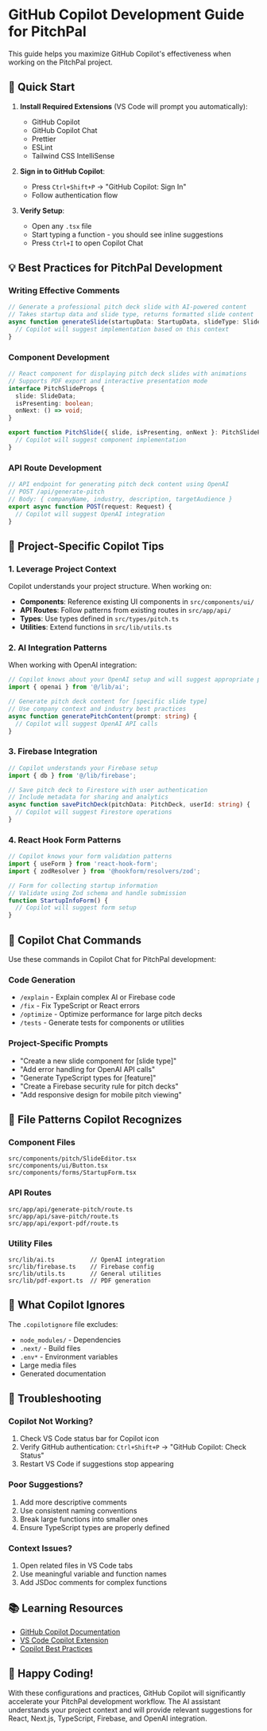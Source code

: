 # GitHub Copilot Development Guide for PitchPal

This guide helps you maximize GitHub Copilot's effectiveness when working on the PitchPal project.

## 🚀 Quick Start

1. **Install Required Extensions** (VS Code will prompt you automatically):
   - GitHub Copilot
   - GitHub Copilot Chat
   - Prettier
   - ESLint
   - Tailwind CSS IntelliSense

2. **Sign in to GitHub Copilot**:
   - Press `Ctrl+Shift+P` → "GitHub Copilot: Sign In"
   - Follow authentication flow

3. **Verify Setup**:
   - Open any `.tsx` file
   - Start typing a function - you should see inline suggestions
   - Press `Ctrl+I` to open Copilot Chat

## 💡 Best Practices for PitchPal Development

### Writing Effective Comments

```typescript
// Generate a professional pitch deck slide with AI-powered content
// Takes startup data and slide type, returns formatted slide content
async function generateSlide(startupData: StartupData, slideType: SlideType) {
  // Copilot will suggest implementation based on this context
}
```

### Component Development

```typescript
// React component for displaying pitch deck slides with animations
// Supports PDF export and interactive presentation mode
interface PitchSlideProps {
  slide: SlideData;
  isPresenting: boolean;
  onNext: () => void;
}

export function PitchSlide({ slide, isPresenting, onNext }: PitchSlideProps) {
  // Copilot will suggest component implementation
}
```

### API Route Development

```typescript
// API endpoint for generating pitch deck content using OpenAI
// POST /api/generate-pitch
// Body: { companyName, industry, description, targetAudience }
export async function POST(request: Request) {
  // Copilot will suggest OpenAI integration
}
```

## 🎯 Project-Specific Copilot Tips

### 1. Leverage Project Context

Copilot understands your project structure. When working on:

- **Components**: Reference existing UI components in `src/components/ui/`
- **API Routes**: Follow patterns from existing routes in `src/app/api/`
- **Types**: Use types defined in `src/types/pitch.ts`
- **Utilities**: Extend functions in `src/lib/utils.ts`

### 2. AI Integration Patterns

When working with OpenAI integration:

```typescript
// Copilot knows about your OpenAI setup and will suggest appropriate patterns
import { openai } from '@/lib/ai';

// Generate pitch deck content for [specific slide type]
// Use company context and industry best practices
async function generatePitchContent(prompt: string) {
  // Copilot will suggest OpenAI API calls
}
```

### 3. Firebase Integration

```typescript
// Copilot understands your Firebase setup
import { db } from '@/lib/firebase';

// Save pitch deck to Firestore with user authentication
// Include metadata for sharing and analytics
async function savePitchDeck(pitchData: PitchDeck, userId: string) {
  // Copilot will suggest Firestore operations
}
```

### 4. React Hook Form Patterns

```typescript
// Copilot knows your form validation patterns
import { useForm } from 'react-hook-form';
import { zodResolver } from '@hookform/resolvers/zod';

// Form for collecting startup information
// Validate using Zod schema and handle submission
function StartupInfoForm() {
  // Copilot will suggest form setup
}
```

## 🔧 Copilot Chat Commands

Use these commands in Copilot Chat for PitchPal development:

### Code Generation
- `/explain` - Explain complex AI or Firebase code
- `/fix` - Fix TypeScript or React errors
- `/optimize` - Optimize performance for large pitch decks
- `/tests` - Generate tests for components or utilities

### Project-Specific Prompts
- "Create a new slide component for [slide type]"
- "Add error handling for OpenAI API calls"
- "Generate TypeScript types for [feature]"
- "Create a Firebase security rule for pitch decks"
- "Add responsive design for mobile pitch viewing"

## 📁 File Patterns Copilot Recognizes

### Component Files
```
src/components/pitch/SlideEditor.tsx
src/components/ui/Button.tsx
src/components/forms/StartupForm.tsx
```

### API Routes
```
src/app/api/generate-pitch/route.ts
src/app/api/save-pitch/route.ts
src/app/api/export-pdf/route.ts
```

### Utility Files
```
src/lib/ai.ts          // OpenAI integration
src/lib/firebase.ts    // Firebase config
src/lib/utils.ts       // General utilities
src/lib/pdf-export.ts  // PDF generation
```

## 🚫 What Copilot Ignores

The `.copilotignore` file excludes:
- `node_modules/` - Dependencies
- `.next/` - Build files
- `.env*` - Environment variables
- Large media files
- Generated documentation

## 🐛 Troubleshooting

### Copilot Not Working?
1. Check VS Code status bar for Copilot icon
2. Verify GitHub authentication: `Ctrl+Shift+P` → "GitHub Copilot: Check Status"
3. Restart VS Code if suggestions stop appearing

### Poor Suggestions?
1. Add more descriptive comments
2. Use consistent naming conventions
3. Break large functions into smaller ones
4. Ensure TypeScript types are properly defined

### Context Issues?
1. Open related files in VS Code tabs
2. Use meaningful variable and function names
3. Add JSDoc comments for complex functions

## 📚 Learning Resources

- [GitHub Copilot Documentation](https://docs.github.com/en/copilot)
- [VS Code Copilot Extension](https://marketplace.visualstudio.com/items?itemName=GitHub.copilot)
- [Copilot Best Practices](https://github.blog/2023-06-20-how-to-write-better-prompts-for-github-copilot/)

## 🎉 Happy Coding!

With these configurations and practices, GitHub Copilot will significantly accelerate your PitchPal development workflow. The AI assistant understands your project context and will provide relevant suggestions for React, Next.js, TypeScript, Firebase, and OpenAI integration.
